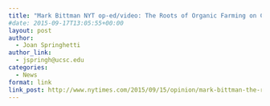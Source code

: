 ```yaml
---
title: "Mark Bittman NYT op-ed/video: The Roots of Organic Farming on Campus"
#date: 2015-09-17T13:05:55+00:00
layout: post
author:
  - Joan Springhetti
author_link:
  - jspringh@ucsc.edu
categories:
  - News
format: link
link_post: http://www.nytimes.com/2015/09/15/opinion/mark-bittman-the-roots-of-organic-farming.html?utm\_source=homepage&utm\_campaign=carousel&utm_medium=slide-0
---
```

